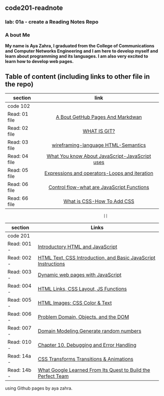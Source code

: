 ## code201-readnote
### lab: 01a - create a Reading Notes Repo

### A bout Me
**My name is Aya Zahra, I graduated from the College of Communications and Computer Networks Engineering and I am here to develop myself and learn about programming and its languages. I am also very excited to learn how to develop web pages.**

## Table of content (including links to other file in the repo)

| section                           | link 
| ----------------------            | :--------------------:|
| code 102                                                  ||
| Read: 01 file                     | [A Bout GetHub Pages And Markdwan](https://github.com/ayazahra-oss/Reading-Notes/blob/main/Read01.md)
| Read: 02 file                     | [WHAT IS GIT?](https://github.com/ayazahra-oss/Reading-Notes/blob/main/Read02.md)
| Read: 03 file                     | [wireframing-language HTML-Semantics](https://github.com/ayazahra-oss/Reading-Notes/blob/main/read03.md)
| Read: 04 file                     | [What You know About JavaScript-JavaScript uses](https://github.com/ayazahra-oss/Reading-Notes/blob/main/reado4.md)
| Read: 05 file                     | [Expressions and operators-Loops and iteration](https://github.com/ayazahra-oss/Reading-Notes/blob/main/read05.md)
| Read: 06 file                     | [Control flow-what are JavaScript Functions](https://github.com/ayazahra-oss/Reading-Notes/blob/main/read06.md)
| Read: 66 file                     | [What is CSS-How To Add CSS](https://github.com/ayazahra-oss/Reading-Notes/blob/main/read066.md)


                                                 ||


| section |      Links  | 
|---------|-------------|
| code 201               ||
| Read: 001 - |  [Introductory HTML and JavaScript](read001)                               | 
| Read: 002 - | [HTML Text, CSS Introduction, and Basic JavaScript Instructions](read002)  |  
| Read: 003 - | [Dynamic web pages with JavaScript](read003)                               |
| Read: 004 - | [HTML Links, CSS Layout, JS Functions](read004)                            |  
| Read: 005 - | [HTML Images; CSS Color & Text](read005)                                   |
| Read: 006 - | [Problem Domain, Objects, and the DOM](read006)                            |
| Read: 007 - | [Domain Modeling,Generate random numbers](read007)                         |
| Read: 010 - | [Chapter 10. Debugging and Error Handling](read010)                        |
| Read: 14a - | [ CSS Transforms Transitions & Animations](read14a)                        |
| Read: 14b - | [ What Google Learned From Its Quest to Build the Perfect Team](read14b)   |
using Github pages by aya zahra.
